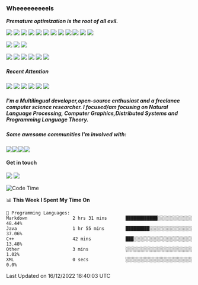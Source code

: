 <!--### Hi there 👋 -->

<!--
**Wheeeeeeeeels/Wheeeeeeeeels** is a ✨ _special_ ✨ repository because its `README.md` (this file) appears on your GitHub profile.

Here are some ideas to get you started:

- 🔭 I’m currently working on ...
- 🌱 I’m currently learning ...
- 👯 I’m looking to collaborate on ...
- 🤔 I’m looking for help with ...
- 💬 Ask me about ...
- 📫 How to reach me: ...
- 😄 Pronouns: ...
- ⚡ Fun fact: ...
-->

### Wheeeeeeeeels

<b><i> Premature optimization is the root of all evil. </i></b>

![](https://camo.githubusercontent.com/3725a06fab11dc512456ae9570c0d86819486fac/68747470733a2f2f696d672e736869656c64732e696f2f62616467652f2d4861736b656c6c2d3135373262363f7374796c653d666c61742d737175617265266c6f676f3d4861736b656c6c266c6162656c436f6c6f723d313537326236)
![](https://camo.githubusercontent.com/33a2b92c2121cb761ca51de627822e18be9fb2ed/68747470733a2f2f696d672e736869656c64732e696f2f62616467652f2d4f43616d6c2d6535636430633f7374796c653d666c61742d737175617265266c6f676f3d4f43616d6c266c6162656c436f6c6f723d663764663165266c6f676f436f6c6f723d303030)
![](https://camo.githubusercontent.com/9ded1ae74bb4c34e10d43f18f8038e4837a9187d/68747470733a2f2f696d672e736869656c64732e696f2f62616467652f2d507974686f6e2d3333333f7374796c653d666c61742d737175617265266c6f676f3d507974686f6e266c6f676f436f6c6f723d666666)
![](https://img.shields.io/badge/Rust-orange?logo=Rust)
![](https://camo.githubusercontent.com/42bd9bc8839ffc7a306873ae956d984bdb00ee9e/68747470733a2f2f696d672e736869656c64732e696f2f62616467652f2d432d6331343433383f7374796c653d666c61742d737175617265266c6f676f3d43266c6f676f436f6c6f723d666666)
![](https://img.shields.io/badge/C%2B%2B-red?logo=C++)
![](https://img.shields.io/badge/CUDA-green?logo=CUDA)
![](https://img.shields.io/badge/Agda-darkyellow?logo=Agda)
![](https://img.shields.io/badge/Kotlin-lightgrey?logo=kotlin)
![](https://img.shields.io/badge/Go-black?logo=Go)
![](https://img.shields.io/badge/Java-darkblue?logo=JAVA)
![](https://img.shields.io/badge/TypeScript-purple?logo=TypeScript)

![](https://camo.githubusercontent.com/b28933df61eeb6f25f4fa2e9db3ebe74b555bf13/68747470733a2f2f696d672e736869656c64732e696f2f62616467652f2d5079546f7263682d6533346632363f7374796c653d666c61742d737175617265266c6f676f3d5079546f726368266c6f676f436f6c6f723d666666)
![](https://camo.githubusercontent.com/b49580734a952ce83591f98927b2beeddfcb814b/68747470733a2f2f696d672e736869656c64732e696f2f62616467652f2d54656e736f72466c6f772d6535636430633f7374796c653d666c61742d737175617265266c6f676f3d54656e736f72466c6f77266c6f676f436f6c6f723d666666)
![](https://img.shields.io/badge/Caffe-purple?logo=Caffe)

![](https://img.shields.io/badge/Unity-lightgrey?logo=Unity)
![](https://img.shields.io/badge/UE5-lightgrey?logo=UnrealEngine)
![](https://img.shields.io/badge/React-blue?logo=React)
![](https://img.shields.io/badge/Vue-grey?logo=Vue.js)
![](https://img.shields.io/badge/Flutter-grey?logo=flutter)
![](https://img.shields.io/badge/Latex-purple?logo=Latex)

##### Recent Attention
![](https://img.shields.io/badge/OceanBase-green?logo=oceanbase)
![](https://img.shields.io/badge/RisingWave-red?logo=risingwave)
![](https://img.shields.io/badge/LLVM-grey?logo=llvm)
![](https://img.shields.io/badge/TVM-grey?logo=tvm)
![](https://img.shields.io/badge/deepin-grey?logo=deepin)
![](https://img.shields.io/badge/WebAssembly-lightgrey?logo=WebAssembly)



##### I'm a Multilingual developer,open-source enthusiast and a freelance computer science researcher. I focused/am focusing on <b><i>Natural Language Processing, Computer Graphics,Distributed Systems and Programming Language Theory</i></b>.
##### Some awesome communities I'm involved with:
![](https://img.shields.io/badge/CodeForces-grey?logo=CodeForces)![](https://img.shields.io/badge/Kaggle-grey?logo=Kaggle)![](https://img.shields.io/badge/TopCoder-grey?logo=TopCoder)![](https://img.shields.io/badge/Codewars-grey?logo=Codewars)

<!--
![Anurag's github stats](https://github-readme-stats.vercel.app/api?username=Wheeeeeeeeels&hide=stars&height=10&width=50&count_private=true&theme=darcula)
-->

#### Get in touch
![](https://img.shields.io/badge/wheels.cs.work@gmail.com-yellowgreen)
![](https://img.shields.io/badge/https://wheeeeeeeeels.github.io/-blue)

<!--START_SECTION:waka-->
![Code Time](http://img.shields.io/badge/Code%20Time-297%20hrs%2018%20mins-blue)

📊 **This Week I Spent My Time On** 

```text
💬 Programming Languages: 
Markdown                 2 hrs 31 mins       ████████████░░░░░░░░░░░░░   48.44% 
Java                     1 hr 55 mins        █████████░░░░░░░░░░░░░░░░   37.06% 
C++                      42 mins             ███░░░░░░░░░░░░░░░░░░░░░░   13.48% 
Other                    3 mins              ░░░░░░░░░░░░░░░░░░░░░░░░░   1.02% 
XML                      0 secs              ░░░░░░░░░░░░░░░░░░░░░░░░░   0.0%

```


 Last Updated on 16/12/2022 18:40:03 UTC
<!--END_SECTION:waka-->
